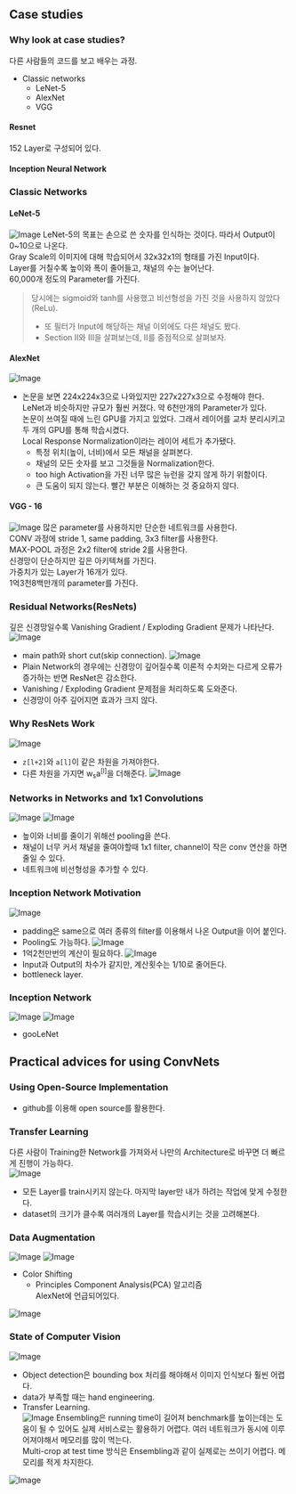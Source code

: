 ## Case studies
### Why look at case studies?
다른 사람들의 코드를 보고 배우는 과정.
- Classic networks
    - LeNet-5
    - AlexNet
    - VGG
#### Resnet
152 Layer로 구성되어 있다.
#### Inception Neural Network

### Classic Networks

#### LeNet-5
![Image](https://i.imgur.com/L7TYoCS.png)
LeNet-5의 목표는 손으로 쓴 숫자를 인식하는 것이다. 따라서 Output이 0~10으로 나온다.</br>
Gray Scale의 이미지에 대해 학습되어서 32x32x1의 형태를 가진 Input이다.</br>
Layer를 거칠수록 높이와 폭이 줄어들고, 채널의 수는 늘어난다.</br>
60,000개 정도의 Parameter를 가진다.
> 당시에는 sigmoid와 tanh를 사용했고 비선형성을 가진 것을 사용하지 않았다(ReLu).
> - 또 필터가 Input에 해당하는 채널 이외에도 다른 채널도 봤다.
> - Section II와 III을 살펴보는데, II를 중점적으로 살펴보자.

#### AlexNet
![Image](https://i.imgur.com/cp9imgC.png)
- 논문을 보면 224x224x3으로 나와있지만 227x227x3으로 수정해야 한다.</br>
LeNet과 비슷하지만 규모가 훨씬 커졌다. 약 6천만개의 Parameter가 있다.</br>
논문이 쓰여질 때에 느린 GPU를 가지고 있었다. 그래서 레이어를 교차 분리시키고 두 개의 GPU를 통해 학습시켰다.</br>
Local Response Normalization이라는 레이어 세트가 추가됐다.
    - 특정 위치(높이, 너비)에서 모든 채널을 살펴본다.
    - 채널의 모든 숫자를 보고 그것들을 Normalization한다.
    - too high Activation을 가진 너무 많은 뉴런을 갖지 않게 하기 위함이다.
    - 큰 도움이 되지 않는다. 빨간 부분은 이해하는 것 중요하지 않다.

#### VGG - 16
![Image](https://i.imgur.com/5IRvDAc.png)
많은 parameter를 사용하지만 단순한 네트워크를 사용한다.</br>
CONV 과정에 stride 1, same padding, 3x3 filter를 사용한다.</br>
MAX-POOL 과정은 2x2 filter에 stride 2를 사용한다.</br>
신경망이 단순하지만 깊은 아키텍쳐를 가진다.</br>
가중치가 있는 Layer가 16개가 있다.</br>
1억3천8백만개의 parameter를 가진다.

### Residual Networks(ResNets)
깊은 신경망일수록 Vanishing Gradient / Exploding Gradient 문제가 나타난다.
![Image](https://i.imgur.com/K7N9Msl.png)
- main path와 short cut(skip connection).
![Image](https://i.imgur.com/DupthUm.png)
- Plain Network의 경우에는 신경망이 깊어질수록 이론적 수치와는 다르게 오류가 증가하는 반면 ResNet은 감소한다.
- Vanishing / Exploding Gradient 문제점을 처리하도록 도와준다.
- 신경망이 아주 깊어지면 효과가 크지 않다.

### Why ResNets Work
![Image](https://i.imgur.com/KrlTvVB.png)
- `z[l+2]`와 `a[l]`이 같은 차원을 가져야한다.
- 다른 차원을 가지면 w<sub>s</sub>a<sup>[l]</sup>을 더해준다.
![Image](https://i.imgur.com/qWLbjB4.png)

### Networks in Networks and 1x1 Convolutions
![Image](https://i.imgur.com/Kemv6n0.png)
![Image](https://i.imgur.com/IEHunUZ.png)
- 높이와 너비를 줄이기 위해선 pooling을 쓴다.
- 채널이 너무 커서 채널을 줄여야할때 1x1 filter, channel이 작은 conv 연산을 하면 줄일 수 있다.
- 네트워크에 비선형성을 추가할 수 있다.

### Inception Network Motivation
![Image](https://i.imgur.com/qitbP2K.png)
- padding은 same으로 여러 종류의 filter를 이용해서 나온 Output을 이어 붙인다.
- Pooling도 가능하다.
![Image](https://i.imgur.com/ehNs391.png)
- 1억2천만번의 계산이 필요하다.
![Image](https://i.imgur.com/wucoKVF.png)
- Input과 Output의 차수가 같지만, 계산횟수는 1/10로 줄어든다.
- bottleneck layer.

### Inception Network
![Image](https://i.imgur.com/45lys3J.png)
![Image](https://i.imgur.com/NMm92Xr.png)
- gooLeNet

## Practical advices for using ConvNets
### Using Open-Source Implementation
- github를 이용해 open source를 활용한다.

### Transfer Learning
다른 사람이 Training한 Network를 가져와서 나만의 Architecture로 바꾸면 더 빠르게 진행이 가능하다.</br>
![Image](https://i.imgur.com/bksbDlZ.png)
- 모든 Layer를 train시키지 않는다. 마지막 layer만 내가 하려는 작업에 맞게 수정한다.
- dataset의 크기가 클수록 여러개의 Layer를 학습시키는 것을 고려해본다.

### Data Augmentation
![Image](https://i.imgur.com/kyP2pIv.png)
![Image](https://i.imgur.com/5Aus451.png)
- Color Shifting
    - Principles Component Analysis(PCA) 알고리즘</br>
    AlexNet에 언급되어있다.</br>

 ![Image](https://i.imgur.com/Z1bEi0l.png)

 ### State of Computer Vision
 ![Image](https://i.imgur.com/JiJEBxr.png)
 - Object detection은 bounding box 처리를 해야해서 이미지 인식보다 훨씬 어렵다.
 - data가 부족할 때는 hand engineering.
 - Transfer Learning.</br>
![Image](https://i.imgur.com/vFM3HqH.png)
 Ensembling은 running time이 길어져 benchmark를 높이는데는 도움이 될 수 있어도 실제 서비스로는 활용하기 어렵다. 여러 네트워크가 동시에 이루어져야해서 메모리를 많이 먹는다.</br>
 Multi-crop at test time 방식은 Ensembling과 같이 실제로는 쓰이기 어렵다. 메모리를 적게 차지한다.
 
 ![Image](https://i.imgur.com/SooXk63.png)